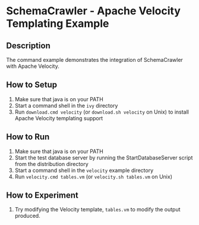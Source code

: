 # SchemaCrawler - Apache Velocity Templating Example

## Description
The command example demonstrates the integration of SchemaCrawler with Apache Velocity.

## How to Setup
1. Make sure that java is on your PATH
2. Start a command shell in the `ivy` directory 
3. Run `download.cmd velocity` (or `download.sh velocity` on Unix) to
   install Apache Velocity templating support 

## How to Run
1. Make sure that java is on your PATH
2. Start the test database server by running the StartDatabaseServer script from the distribution directory 
3. Start a command shell in the `velocity` example directory
5. Run `velocity.cmd tables.vm` (or `velocity.sh tables.vm` on Unix) 

## How to Experiment
1. Try modifying the Velocity template, `tables.vm` to modify the output produced. 
